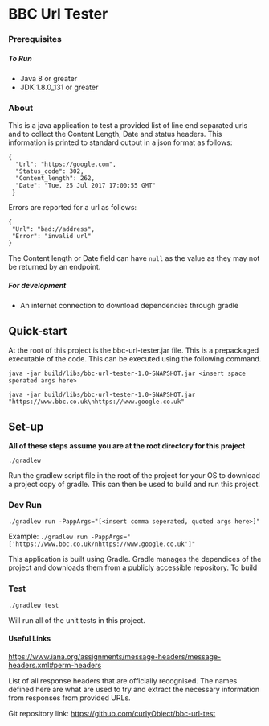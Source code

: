 # BBC Url Tester


### Prerequisites 
##### To Run
- Java 8 or greater
- JDK 1.8.0_131 or greater

### About

This is a java application to test a provided list of line end separated urls and to collect the Content Length, Date and status headers. This information is printed to standard output in a json format as follows:

```
{
  "Url": "https://google.com",
  "Status_code": 302,
  "Content_length": 262,
  "Date": "Tue, 25 Jul 2017 17:00:55 GMT"
 }
 ```
 
 Errors are reported for a url as follows: 
 ```
 {
  "Url": "bad://address",
  "Error": "invalid url"
 }
 ```

The Content length or Date field can have `null` as the value as they may not be returned by an endpoint.

##### For development
- An internet connection to download dependencies through gradle

## Quick-start

At the root of this project is the bbc-url-tester.jar file. This is a prepackaged executable of the code. This can be executed using the following command.

`java -jar build/libs/bbc-url-tester-1.0-SNAPSHOT.jar <insert space sperated args here>`

`java -jar build/libs/bbc-url-tester-1.0-SNAPSHOT.jar "https://www.bbc.co.uk\nhttps://www.google.co.uk"`

## Set-up

**All of these steps assume you are at the root directory for this project**

`./gradlew`

Run the gradlew script file in the root of the project for your OS to download a project copy of gradle. This can then be used to build and run this project.


### Dev Run

`./gradlew run -PappArgs="[<insert comma seperated, quoted args here>]"`

Example: `./gradlew run -PappArgs="['https://www.bbc.co.uk/nhttps://www.google.co.uk']"`

This application is built using Gradle. Gradle manages the dependices of the project and downloads them from a publicly accessible repository.
To build 


### Test

`./gradlew test`

Will run all of the unit tests in this project.


#### Useful Links

https://www.iana.org/assignments/message-headers/message-headers.xml#perm-headers

List of all response headers that are officially recognised. The names defined here are what are used to try and extract the necessary information from responses from provided URLs.

Git repository link:
https://github.com/curlyObject/bbc-url-test


